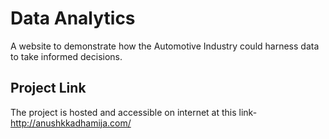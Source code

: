 # Data Analytics
A website to demonstrate how the Automotive Industry could harness data to take informed decisions.

## Project Link
The project is hosted and accessible on internet at this link- http://anushkkadhamija.com/
